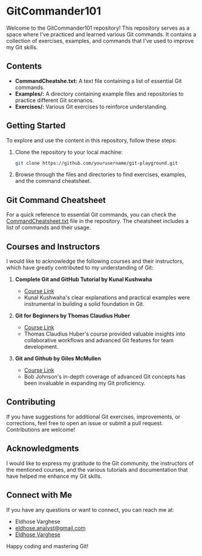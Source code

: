 # GitCommander101

Welcome to the GitCommander101 repository! This repository serves as a space where I've practiced and learned various Git commands. It contains a collection of exercises, examples, and commands that I've used to improve my Git skills.

## Contents

- **CommandCheatshe.txt:** A text file containing a list of essential Git commands.
- **Examples/:** A directory containing example files and repositories to practice different Git scenarios.
- **Exercises/:** Various Git exercises to reinforce understanding.

## Getting Started

To explore and use the content in this repository, follow these steps:

1. Clone the repository to your local machine:

    ```bash
    git clone https://github.com/yourusername/git-playground.git
    ```

2. Browse through the files and directories to find exercises, examples, and the command cheatsheet.

## Git Command Cheatsheet

For a quick reference to essential Git commands, you can check the [CommandCheatsheet.txt](CommandCheatsheet.txt) file in the repository. The cheatsheet includes a list of commands and their usage.

## Courses and Instructors

I would like to acknowledge the following courses and their instructors, which have greatly contributed to my understanding of Git:

1. **Complete Git and GitHub Tutorial by Kunal Kushwaha**
   - [Course Link](https://www.youtube.com/watch?v=apGV9Kg7ics)
   - Kunal Kushwaha's clear explanations and practical examples were instrumental in building a solid foundation in Git.

2. **Git for Beginners by Thomas Claudius Huber**
   - [Course Link](https://www.udemy.com/course/git-for-beginners-course/)
   - Thomas Claudius Huber's course provided valuable insights into collaborative workflows and advanced Git features for team development.

3. **Git and Github by Giles McMullen**
   - [Course Link](https://learn.365datascience.com/courses/preview/git-and-github/)
   - Bob Johnson's in-depth coverage of advanced Git concepts has been invaluable in expanding my Git proficiency.

## Contributing

If you have suggestions for additional Git exercises, improvements, or corrections, feel free to open an issue or submit a pull request. Contributions are welcome!

## Acknowledgments

I would like to express my gratitude to the Git community, the instructors of the mentioned courses, and the various tutorials and documentation that have helped me enhance my Git skills.

## Connect with Me

If you have any questions or want to connect, you can reach me at:

- Eldhose Varghese
- eldhose.analyst@gmail.com
- [Eldhose Varghese](https://www.linkedin.com/in/eldhose-varghese-323548262/)

Happy coding and mastering Git!
